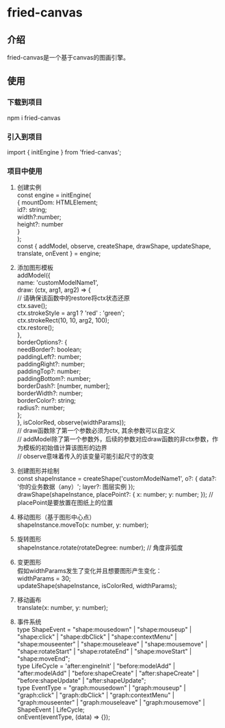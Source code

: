 # fried-canvas

## 介绍
fried-canvas是一个基于canvas的图画引擎。

## 使用
### 下载到项目
npm i fried-canvas
### 引入到项目
import { initEngine } from 'fried-canvas';
### 项目中使用
1. 创建实例  
const engine = initEngine(  
    { mountDom: HTMLElement;  
      id?: string;  
      width?:number;  
      height?: number  
    }  
);  
const { addModel, observe, createShape, drawShape, updateShape, translate, onEvent } = engine;  

2. 添加图形模板  
addModel({  
    name: 'customModelName1',  
    draw: (ctx, arg1, arg2) => {   
        // 请确保该函数中的restore将ctx状态还原  
        ctx.save();  
        ctx.strokeStyle = arg1 ? 'red' : 'green';  
        ctx.strokeRect(10, 10, arg2, 100);  
        ctx.restore();  
    },  
    borderOptions?: {  
      needBorder?: boolean;  
      paddingLeft?: number;  
      paddingRight?: number;  
      paddingTop?: number;  
      paddingBottom?: number;  
      borderDash?: [number, number];  
      borderWidth?: number;  
      borderColor?: string;  
      radius?: number;  
    };  
}, isColorRed, observe(widthParams));  
// draw函数除了第一个参数必须为ctx, 其余参数可以自定义  
// addModel除了第一个参数外，后续的参数对应draw函数的非ctx参数，作为模板的初始值计算该图形的边界  
// observe意味着传入的该变量可能引起尺寸的改变  

3. 创建图形并绘制  
const shapeInstance = createShape('customModelName1', o?: { data?: '你的业务数据（any）'; layer?: 图层实例 });  
drawShape(shapeInstance, placePoint?: { x: number; y: number; }); // placePoint是要放置在图纸上的位置  

4. 移动图形（基于图形中心点）  
shapeInstance.moveTo(x: number, y: number);  

5. 旋转图形  
shapeInstance.rotate(rotateDegree: number); // 角度非弧度  

6. 变更图形  
假如widthParams发生了变化并且想要图形产生变化：  
widthParams = 30;  
updateShape(shapeInstance, isColorRed, widthParams);  

7. 移动画布  
translate(x: number, y: number);  

8. 事件系统  
type ShapeEvent = "shape:mousedown" | "shape:mouseup" | "shape:click" | "shape:dbClick" | "shape:contextMenu" | "shape:mouseenter" | "shape:mouseleave" | "shape:mousemove" | "shape:rotateStart" | "shape:rotateEnd" | "shape:moveStart" | "shape:moveEnd";  
type LifeCycle = 'after:engineInit' | "before:modelAdd" | "after:modelAdd" | "before:shapeCreate" | "after:shapeCreate" | "before:shapeUpdate" | "after:shapeUpdate";  
type EventType = "graph:mousedown" | "graph:mouseup" | "graph:click" | "graph:dbClick" | "graph:contextMenu" | "graph:mouseenter" | "graph:mouseleave" | "graph:mousemove" | ShapeEvent | LifeCycle;  
onEvent(eventType, (data) => {});